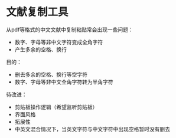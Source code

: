 # 文献复制工具

从pdf等格式的中文文献中复制粘贴常会出现一些问题：
- 数字、字母等非中文字符变成全角字符
- 产生多余的空格、换行

目的：
- 删去多余的空格、换行等空字符
- 数字、字母等非中文全角字符转为半角字符

待改进：
- 剪贴板操作逻辑（希望监听剪贴板）
- 界面风格
- 拓展性
- 中英文混合情况下，当英文字符与中文字符中出现空格暂时没有删去